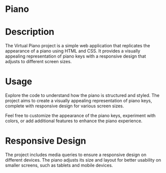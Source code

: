 # Piano

# Description
The Virtual Piano project is a simple web application that replicates the appearance of a piano using HTML and CSS. It provides a visually appealing representation of piano keys with a responsive design that adjusts to different screen sizes.

# Usage
Explore the code to understand how the piano is structured and styled. The project aims to create a visually appealing representation of piano keys, complete with responsive design for various screen sizes.

Feel free to customize the appearance of the piano keys, experiment with colors, or add additional features to enhance the piano experience.

# Responsive Design
The project includes media queries to ensure a responsive design on different devices. The piano adjusts its size and layout for better usability on smaller screens, such as tablets and mobile devices.
